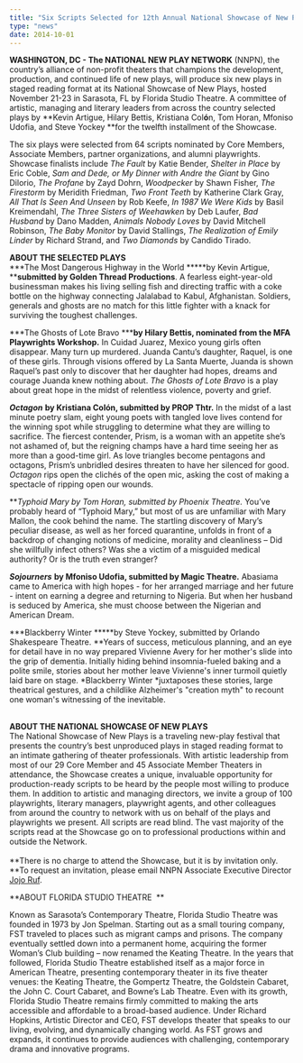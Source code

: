 ```yaml
---
title: "Six Scripts Selected for 12th Annual National Showcase of New Plays "
type: "news"
date: 2014-10-01
---
```


<span class="lead-in">**WASHINGTON, DC - The NATIONAL NEW PLAY NETWORK** (NNPN), the country’s alliance of non-profit theaters that champions the development, production, and continued life of new plays, will produce six new plays in staged reading format at its National Showcase of New Plays, hosted November 21-23 in Sarasota, FL by Florida Studio Theatre. A committee of artistic, managing and literary leaders from across the country selected plays by **Kevin Artigue, Hilary Bettis, Kristiana Col****ó****n, Tom Horan, Mfoniso Udofia, and Steve Yockey **for the twelfth installment of the Showcase.</span>

The six plays were selected from 64 scripts nominated by Core Members, Associate Members, partner organizations, and alumni playwrights. Showcase finalists include *The Fault* by Katie Bender, *Shelter in Place* by Eric Coble, *Sam and Dede, or My Dinner with Andre the Giant* by Gino Dilorio, *The Profane* by Zayd Dohrn, *Woodpecker* by Shawn Fisher, *The Firestorm* by Meridith Friedman, *Two Front Teeth* by Katherine Clark Gray, *All That Is Seen And Unseen* by Rob Keefe, *In 1987 We Were Kids* by Basil Kreimendahl, *The Three Sisters of Weehawken* by Deb Laufer, *Bad Husband* by Dano Madden, *Animals Nobody Loves* by David Mitchell Robinson, *The Baby Monitor* by David Stallings, *The Realization of Emily Linder* by Richard Strand, and *Two Diamonds* by Candido Tirado.

**ABOUT THE SELECTED PLAYS**\
***The Most Dangerous Highway in the World *****by Kevin Artigue, ****submitted by Golden Thread Productions**. A fearless eight-year-old businessman makes his living selling fish and directing traffic with a coke bottle on the highway connecting Jalalabad to Kabul, Afghanistan. Soldiers, generals and ghosts are no match for this little fighter with a knack for surviving the toughest challenges.

***The Ghosts of Lote Bravo *****by Hilary Bettis, nominated from the MFA Playwrights Workshop.** In Cuidad Juarez, Mexico young girls often disappear. Many turn up murdered. Juanda Cantu’s daughter, Raquel, is one of these girls. Through visions offered by La Santa Muerte, Juanda is shown Raquel’s past only to discover that her daughter had hopes, dreams and courage Juanda knew nothing about. *The Ghosts of Lote Bravo* is a play about great hope in the midst of relentless violence, poverty and grief.

***Octagon*** **by Kristiana Colón, submitted by PROP Thtr.** In the midst of a last minute poetry slam, eight young poets with tangled love lives contend for the winning spot while struggling to determine what they are willing to sacrifice. The fiercest contender, Prism, is a woman with an appetite she’s not ashamed of, but the reigning champs have a hard time seeing her as more than a good-time girl. As love triangles become pentagons and octagons, Prism’s unbridled desires threaten to have her silenced for good. *Octagon* rips open the clichés of the open mic, asking the cost of making a spectacle of ripping open our wounds.

***Typhoid Mary *by Tom Horan, submitted by Phoenix Theatre.** You’ve probably heard of “Typhoid Mary,” but most of us are unfamiliar with Mary Mallon, the cook behind the name. The startling discovery of Mary’s peculiar disease, as well as her forced quarantine, unfolds in front of a backdrop of changing notions of medicine, morality and cleanliness – Did she willfully infect others? Was she a victim of a misguided medical authority? Or is the truth even stranger?

***Sojourners*** **by Mfoniso Udofia, submitted by Magic Theatre.** Abasiama came to America with high hopes - for her arranged marriage and her future - intent on earning a degree and returning to Nigeria. But when her husband is seduced by America, she must choose between the Nigerian and American Dream.

***Blackberry Winter *****by Steve Yockey, submitted by Orlando Shakespeare Theatre. **Years of success, meticulous planning, and an eye for detail have in no way prepared Vivienne Avery for her mother's slide into the grip of dementia. Initially hiding behind insomnia-fueled baking and a polite smile, stories about her mother leave Vivienne's inner turmoil quietly laid bare on stage. *Blackberry Winter *juxtaposes these stories, large theatrical gestures, and a childlike Alzheimer's "creation myth" to recount one woman's witnessing of the inevitable.

\
**ABOUT THE NATIONAL SHOWCASE OF NEW PLAYS**\
The National Showcase of New Plays is a traveling new-play festival that presents the country’s best unproduced plays in staged reading format to an intimate gathering of theater professionals. With artistic leadership from most of our 29 Core Member and 45 Associate Member Theaters in attendance, the Showcase creates a unique, invaluable opportunity for production-ready scripts to be heard by the people most willing to produce them. In addition to artistic and managing directors, we invite a group of 100 playwrights, literary managers, playwright agents, and other colleagues from around the country to network with us on behalf of the plays and playwrights we present. All scripts are read blind. The vast majority of the scripts read at the Showcase go on to professional productions within and outside the Network.\
\
**There is no charge to attend the Showcase, but it is by invitation only. **To request an invitation, please email NNPN Associate Executive Director <a href="mailto:jojo@nnpn.org" rel="nofollow">Jojo Ruf</a>.

**ABOUT FLORIDA STUDIO THEATRE  **

Known as Sarasota’s Contemporary Theatre, Florida Studio Theatre was founded in 1973 by Jon Spelman. Starting out as a small touring company, FST traveled to places such as migrant camps and prisons. The company eventually settled down into a permanent home, acquiring the former Woman’s Club building – now renamed the Keating Theatre. In the years that followed, Florida Studio Theatre established itself as a major force in American Theatre, presenting contemporary theater in its five theater venues: the Keating Theatre, the Gompertz Theatre, the Goldstein Cabaret, the John C. Court Cabaret, and Bowne’s Lab Theatre. Even with its growth, Florida Studio Theatre remains firmly committed to making the arts accessible and affordable to a broad-based audience. Under Richard Hopkins, Artistic Director and CEO, FST develops theater that speaks to our living, evolving, and dynamically changing world. As FST grows and expands, it continues to provide audiences with challenging, contemporary drama and innovative programs.

